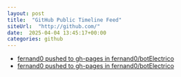 ```yaml
---
layout: post
title:  "GitHub Public Timeline Feed"
siteUrl:  "http://github.com/"
date:  2025-04-04 13:45:17+00:00
categories: github
---
```

*  [fernand0 pushed to gh-pages in fernand0/botElectrico](https://github.com/fernand0/botElectrico/compare/6eec21a8ff...2a9a9f3122)
*  [fernand0 pushed to gh-pages in fernand0/botElectrico](https://github.com/fernand0/botElectrico/compare/de5ad03dea...afadaa1837)
